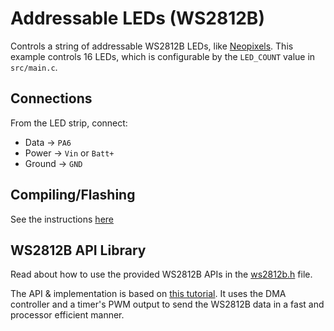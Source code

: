 # Addressable LEDs (WS2812B)
Controls a string of addressable WS2812B LEDs, like [Neopixels](https://www.adafruit.com/category/168). This example controls 16 LEDs, which is configurable by the `LED_COUNT` value in `src/main.c`.

## Connections

From the LED strip, connect:

* Data -> `PA6`
* Power -> `Vin` or `Batt+`
* Ground -> `GND`

## Compiling/Flashing
See the instructions [here](../README.md)

## WS2812B API Library
Read about how to use the provided WS2812B APIs in the [ws2812b.h](./Src/ws2812b.h) file.

The API & implementation is based on [this tutorial](https://github.com/MaJerle/STM32_WS2812B_TIM_PWM_DMA). It uses the DMA controller and a timer's PWM output to send the WS2812B data in a fast and processor efficient manner.
